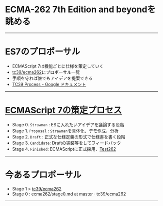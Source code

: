 # ECMA-262 7th Edition and beyondを眺める

-----

# ES7のプロポーサル

- ECMAScript 7は機能ごとに仕様を策定していく
- [tc39/ecma262](https://github.com/tc39/ecma262 "tc39/ecma262")にプロポーサル一覧
- 手順を守れば誰でもアイデアを提案できる
- [TC39 Process - Google ドキュメント](https://docs.google.com/document/d/1QbEE0BsO4lvl7NFTn5WXWeiEIBfaVUF7Dk0hpPpPDzU/edit "TC39 Process - Google ドキュメント")


-----

# [ECMAScript 7の策定プロセス](https://docs.google.com/document/d/1QbEE0BsO4lvl7NFTn5WXWeiEIBfaVUF7Dk0hpPpPDzU/edit "TC39 Process")

- Stage 0. `Strawman` : ESに入れたいアイデアを議論する段階
- Stage 1. `Proposal` : `Strawman`を具体化、デモ作成、分析
- Stage 2. `Draft` : 正式な仕様定義の形式で仕様書を書く段階
- Stage 3. `Candidate`: Draftの実装等をしてフィードバック
- Stage 4. `Finished`: ECMAScriptに正式採用、[Test262](https://github.com/tc39/test262 "Test262")


------

# 今あるプロポーサル

- Stage 1 > [tc39/ecma262](https://github.com/tc39/ecma262 "tc39/ecma262")
- Stage 0 : [ecma262/stage0.md at master · tc39/ecma262](https://github.com/tc39/ecma262/blob/master/stage0.md "ecma262/stage0.md at master · tc39/ecma262")

-----

